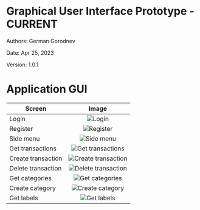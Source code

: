 # Graphical User Interface Prototype  - CURRENT

Authors: German Gorodnev

Date: Apr 25, 2023

Version: 1.0.1

<!-- \<Report here the GUI that you propose for EZWallet in CURRENT form, as received by teachers. You are free to organize it as you prefer. A suggested presentation matches the Use cases and scenarios defined in the Requirement document. The GUI can be shown as a sequence of graphical files (jpg, png)  >
 -->

# Application GUI

| Screen | Image |
| ----------------- |:-----------:|
| Login | ![Login](images/Login.jpg) |
| Register | ![Register](images/Register.jpg) |
| Side menu | ![Side menu](images/sidemenu_v1.png) |
| Get transactions | ![Get transactions](images/Transactions%20screen.jpg) |
| Create transaction | ![Create transaction](images/New%20transaction%20v1.jpg) |
| Delete transaction | ![Delete transaction](images/Transactions%20screen%20-%20delete.jpg) |
| Get categories | ![Get categories](images/Categories%20list.jpg) |
| Create category | ![Create category](images/Create%20category.jpg) |
| Get labels | ![Get labels](images/Labels%20report.jpg) |
